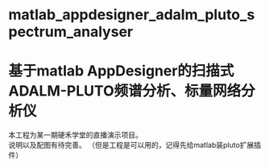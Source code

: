 # matlab_appdesigner_adalm_pluto_spectrum_analyser
# 基于matlab AppDesigner的扫描式ADALM-PLUTO频谱分析、标量网络分析仪  
本工程为某一期硬禾学堂的直播演示项目。  
说明以及配图有待完善。
（但是工程是可以用的，记得先给matlab装pluto扩展插件）  
